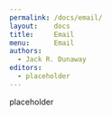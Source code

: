 ```yaml
---
permalink: /docs/email/
layout:    docs
title:     Email
menu:      Email
authors:
  - Jack R. Dunaway
editors:
  - placeholder
---
```


placeholder
